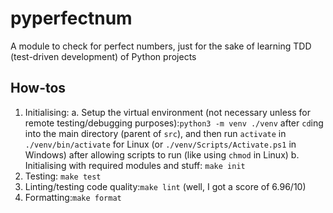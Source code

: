 # pyperfectnum
A module to check for perfect numbers, just for the sake of learning TDD (test-driven development) of Python projects

## How-tos
1. Initialising:
   a. Setup the virtual environment (not necessary unless for remote testing/debugging purposes):`python3 -m venv ./venv` after `cd`ing into the main directory (parent of `src`), and then run `activate` in `./venv/bin/activate` for Linux (or `./venv/Scripts/Activate.ps1` in Windows) after allowing scripts to run (like using `chmod` in Linux)
   b. Initialising with required modules and stuff: `make init`
3. Testing: `make test`
4. Linting/testing code quality:`make lint` (well, I got a score of 6.96/10)
5. Formatting:`make format`
